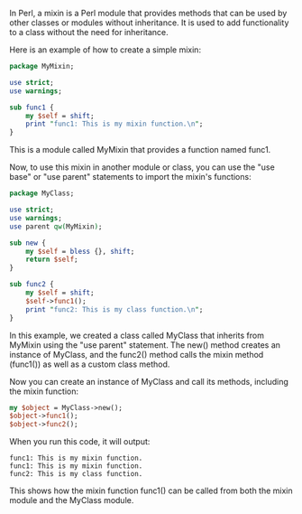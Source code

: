 In Perl, a mixin is a Perl module that provides methods that can be used by other classes or modules without inheritance. It is used to add functionality to a class without the need for inheritance.

Here is an example of how to create a simple mixin:

```perl
package MyMixin;

use strict;
use warnings;

sub func1 {
    my $self = shift;
    print "func1: This is my mixin function.\n";
}
```

This is a module called MyMixin that provides a function named func1.

Now, to use this mixin in another module or class, you can use the "use base" or "use parent" statements to import the mixin's functions:

```perl
package MyClass;

use strict;
use warnings;
use parent qw(MyMixin);

sub new {
    my $self = bless {}, shift;
    return $self;
}

sub func2 {
    my $self = shift;
    $self->func1();
    print "func2: This is my class function.\n";
}
```

In this example, we created a class called MyClass that inherits from MyMixin using the "use parent" statement. The new() method creates an instance of MyClass, and the func2() method calls the mixin method (func1()) as well as a custom class method.

Now you can create an instance of MyClass and call its methods, including the mixin function:

```perl
my $object = MyClass->new();
$object->func1();
$object->func2();
```

When you run this code, it will output:

```
func1: This is my mixin function.
func1: This is my mixin function.
func2: This is my class function.
```

This shows how the mixin function func1() can be called from both the mixin module and the MyClass module.